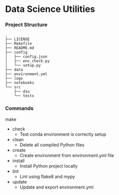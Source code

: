 # Data Science Utilities



### Project Structure

```
.
├── LICENSE
├── Makefile
├── README.md
├── config
│   ├── config.json
│   ├── env_check.py
│   └── setup.py
├── data
├── environment.yml
├── logs
├── notebooks
└── src
    ├── dsu
    └── tests
```


### Commands

make 
 - check  
    - Test conda environment is correctly setup
 - clean
    - Delete all compiled Python files
 - create
    - Create environment from environment.yml file
 - install
    - Install Python project locally
 - lint
    - Lint using flake8 and mypy
 - update
    - Update and export environment.yml
